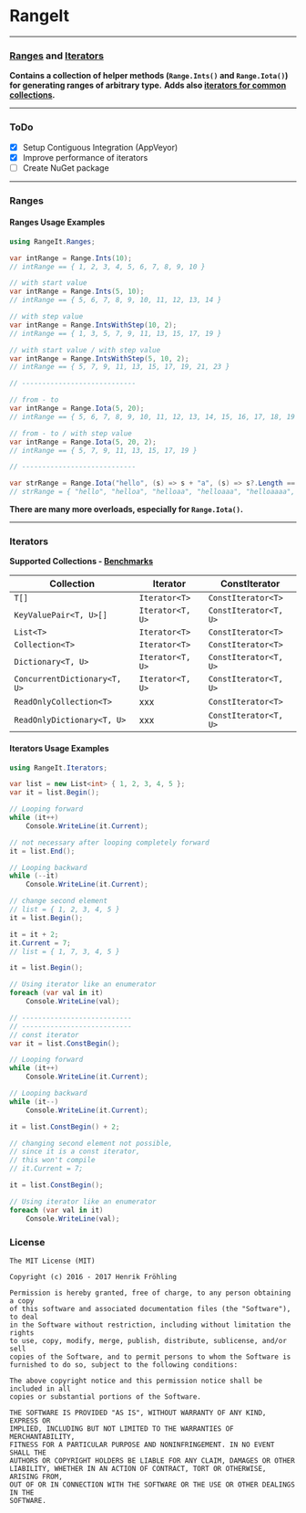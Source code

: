 RangeIt
===

---
### [Ranges](https://github.com/henrikfroehling/RangeIt#ranges) and [Iterators](https://github.com/henrikfroehling/RangeIt#iterators)
**Contains a collection of helper methods (`Range.Ints()` and `Range.Iota()`) for generating ranges of arbitrary type.**
**Adds also [iterators for common collections](https://github.com/henrikfroehling/RangeIt#iterators).**

---

### ToDo

- [x] Setup Contiguous Integration (AppVeyor)
- [x] Improve performance of iterators
- [ ] Create NuGet package

---

### Ranges

#### Ranges Usage Examples
```csharp
using RangeIt.Ranges;

var intRange = Range.Ints(10);
// intRange == { 1, 2, 3, 4, 5, 6, 7, 8, 9, 10 }

// with start value
var intRange = Range.Ints(5, 10);
// intRange == { 5, 6, 7, 8, 9, 10, 11, 12, 13, 14 }

// with step value
var intRange = Range.IntsWithStep(10, 2);
// intRange == { 1, 3, 5, 7, 9, 11, 13, 15, 17, 19 }

// with start value / with step value
var intRange = Range.IntsWithStep(5, 10, 2);
// intRange == { 5, 7, 9, 11, 13, 15, 17, 19, 21, 23 }

// ----------------------------

// from - to
var intRange = Range.Iota(5, 20);
// intRange == { 5, 6, 7, 8, 9, 10, 11, 12, 13, 14, 15, 16, 17, 18, 19 }

// from - to / with step value
var intRange = Range.Iota(5, 20, 2);
// intRange == { 5, 7, 9, 11, 13, 15, 17, 19 }

// ----------------------------

var strRange = Range.Iota("hello", (s) => s + "a", (s) => s?.Length == 10);
// strRange = { "hello", "helloa", "helloaa", "helloaaa", "helloaaaa", "helloaaaaa" }
```

**There are many more overloads, especially for `Range.Iota()`.**

---

### Iterators

**Supported Collections - [Benchmarks](https://github.com/henrikfroehling/RangeIt/tree/dev/Benchmarks)**

| Collection                   | Iterator         | ConstIterator         |
|------------------------------|------------------|-----------------------|
| `T[]`                        | `Iterator<T>`    | `ConstIterator<T>`    |
| `KeyValuePair<T, U>[]`       | `Iterator<T, U>` | `ConstIterator<T, U>` |
| `List<T>`                    | `Iterator<T>`    | `ConstIterator<T>`    |
| `Collection<T>`              | `Iterator<T>`    | `ConstIterator<T>`    |
| `Dictionary<T, U>`           | `Iterator<T, U>` | `ConstIterator<T, U>` |
| `ConcurrentDictionary<T, U>` | `Iterator<T, U>` | `ConstIterator<T, U>` |
| `ReadOnlyCollection<T>`      | xxx              | `ConstIterator<T>`    |
| `ReadOnlyDictionary<T, U>`   | xxx              | `ConstIterator<T, U>` |

#### Iterators Usage Examples
```csharp
using RangeIt.Iterators;

var list = new List<int> { 1, 2, 3, 4, 5 };
var it = list.Begin();

// Looping forward
while (it++)
    Console.WriteLine(it.Current);

// not necessary after looping completely forward
it = list.End();

// Looping backward
while (--it)
    Console.WriteLine(it.Current);

// change second element
// list = { 1, 2, 3, 4, 5 }
it = list.Begin();

it = it + 2;
it.Current = 7;
// list = { 1, 7, 3, 4, 5 }

it = list.Begin();

// Using iterator like an enumerator
foreach (var val in it)
    Console.WriteLine(val);

// ---------------------------
// ---------------------------
// const iterator
var it = list.ConstBegin();

// Looping forward
while (it++)
    Console.WriteLine(it.Current);

// Looping backward
while (it--)
    Console.WriteLine(it.Current);

it = list.ConstBegin() + 2;

// changing second element not possible,
// since it is a const iterator,
// this won't compile
// it.Current = 7;

it = list.ConstBegin();

// Using iterator like an enumerator
foreach (var val in it)
    Console.WriteLine(val);
```

### License
```
The MIT License (MIT)

Copyright (c) 2016 - 2017 Henrik Fröhling

Permission is hereby granted, free of charge, to any person obtaining a copy
of this software and associated documentation files (the "Software"), to deal
in the Software without restriction, including without limitation the rights
to use, copy, modify, merge, publish, distribute, sublicense, and/or sell
copies of the Software, and to permit persons to whom the Software is
furnished to do so, subject to the following conditions:

The above copyright notice and this permission notice shall be included in all
copies or substantial portions of the Software.

THE SOFTWARE IS PROVIDED "AS IS", WITHOUT WARRANTY OF ANY KIND, EXPRESS OR
IMPLIED, INCLUDING BUT NOT LIMITED TO THE WARRANTIES OF MERCHANTABILITY,
FITNESS FOR A PARTICULAR PURPOSE AND NONINFRINGEMENT. IN NO EVENT SHALL THE
AUTHORS OR COPYRIGHT HOLDERS BE LIABLE FOR ANY CLAIM, DAMAGES OR OTHER
LIABILITY, WHETHER IN AN ACTION OF CONTRACT, TORT OR OTHERWISE, ARISING FROM,
OUT OF OR IN CONNECTION WITH THE SOFTWARE OR THE USE OR OTHER DEALINGS IN THE
SOFTWARE.
```
